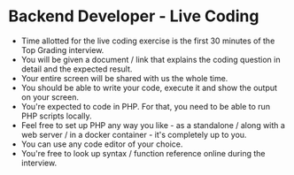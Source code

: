 # Backend Developer - Live Coding

- Time allotted for the live coding exercise is the first 30 minutes of the Top Grading interview.
- You will be given a document / link that explains the coding question in detail and the expected result.
- Your entire screen will be shared with us the whole time.
- You should be able to write your code, execute it and show the output on your screen.
- You're expected to code in PHP. For that, you need to be able to run PHP scripts locally.
- Feel free to set up PHP any way you like - as a standalone / along with a web server / in a docker container - it's completely up to you.
- You can use any code editor of your choice.
- You're free to look up syntax / function reference online during the interview.
